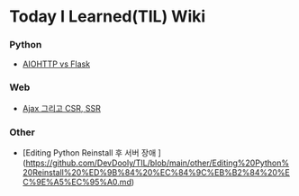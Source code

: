# Today I Learned(TIL) Wiki

### Python
* [AIOHTTP vs Flask](https://github.com/DevDooly/TIL/blob/main/python/AIOHTTP%20vs%20Flask.md)

### Web
* [Ajax 그리고 CSR, SSR](https://github.com/DevDooly/TIL/blob/main/web/Ajax%20%EA%B7%B8%EB%A6%AC%EA%B3%A0%20CSR%2C%20SSR.md)

### Other
* [Editing Python Reinstall 후 서버 장애
] (https://github.com/DevDooly/TIL/blob/main/other/Editing%20Python%20Reinstall%20%ED%9B%84%20%EC%84%9C%EB%B2%84%20%EC%9E%A5%EC%95%A0.md)
